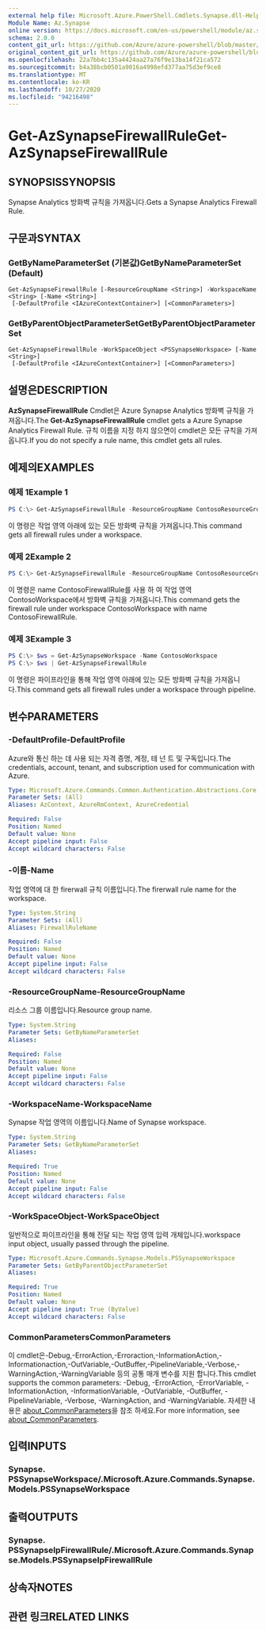 ```yaml
---
external help file: Microsoft.Azure.PowerShell.Cmdlets.Synapse.dll-Help.xml
Module Name: Az.Synapse
online version: https://docs.microsoft.com/en-us/powershell/module/az.synapse/get-azsynapsefirewallrule
schema: 2.0.0
content_git_url: https://github.com/Azure/azure-powershell/blob/master/src/Synapse/Synapse/help/Get-AzSynapseFirewallRule.md
original_content_git_url: https://github.com/Azure/azure-powershell/blob/master/src/Synapse/Synapse/help/Get-AzSynapseFirewallRule.md
ms.openlocfilehash: 22a7bb4c135a4424aa27a76f9e13ba14f21ca572
ms.sourcegitcommit: b4a38bcb0501a9016a4998efd377aa75d3ef9ce8
ms.translationtype: MT
ms.contentlocale: ko-KR
ms.lasthandoff: 10/27/2020
ms.locfileid: "94216498"
---
```

# <span data-ttu-id="9f2dc-101">Get-AzSynapseFirewallRule</span><span class="sxs-lookup"><span data-stu-id="9f2dc-101">Get-AzSynapseFirewallRule</span></span>

## <span data-ttu-id="9f2dc-102">SYNOPSIS</span><span class="sxs-lookup"><span data-stu-id="9f2dc-102">SYNOPSIS</span></span>
<span data-ttu-id="9f2dc-103">Synapse Analytics 방화벽 규칙을 가져옵니다.</span><span class="sxs-lookup"><span data-stu-id="9f2dc-103">Gets a Synapse Analytics Firewall Rule.</span></span>

## <span data-ttu-id="9f2dc-104">구문과</span><span class="sxs-lookup"><span data-stu-id="9f2dc-104">SYNTAX</span></span>

### <span data-ttu-id="9f2dc-105">GetByNameParameterSet (기본값)</span><span class="sxs-lookup"><span data-stu-id="9f2dc-105">GetByNameParameterSet (Default)</span></span>
```
Get-AzSynapseFirewallRule [-ResourceGroupName <String>] -WorkspaceName <String> [-Name <String>]
 [-DefaultProfile <IAzureContextContainer>] [<CommonParameters>]
```

### <span data-ttu-id="9f2dc-106">GetByParentObjectParameterSet</span><span class="sxs-lookup"><span data-stu-id="9f2dc-106">GetByParentObjectParameterSet</span></span>
```
Get-AzSynapseFirewallRule -WorkSpaceObject <PSSynapseWorkspace> [-Name <String>]
 [-DefaultProfile <IAzureContextContainer>] [<CommonParameters>]
```

## <span data-ttu-id="9f2dc-107">설명은</span><span class="sxs-lookup"><span data-stu-id="9f2dc-107">DESCRIPTION</span></span>
<span data-ttu-id="9f2dc-108">**AzSynapseFirewallRule** Cmdlet은 Azure Synapse Analytics 방화벽 규칙을 가져옵니다.</span><span class="sxs-lookup"><span data-stu-id="9f2dc-108">The **Get-AzSynapseFirewallRule** cmdlet gets a Azure Synapse Analytics Firewall Rule.</span></span>
<span data-ttu-id="9f2dc-109">규칙 이름을 지정 하지 않으면이 cmdlet은 모든 규칙을 가져옵니다.</span><span class="sxs-lookup"><span data-stu-id="9f2dc-109">If you do not specify a rule name, this cmdlet gets all rules.</span></span>

## <span data-ttu-id="9f2dc-110">예제의</span><span class="sxs-lookup"><span data-stu-id="9f2dc-110">EXAMPLES</span></span>

### <span data-ttu-id="9f2dc-111">예제 1</span><span class="sxs-lookup"><span data-stu-id="9f2dc-111">Example 1</span></span>
```powershell
PS C:\> Get-AzSynapseFirewallRule -ResourceGroupName ContosoResourceGroup -WorkspaceName ContosoWorkspace
```

<span data-ttu-id="9f2dc-112">이 명령은 작업 영역 아래에 있는 모든 방화벽 규칙을 가져옵니다.</span><span class="sxs-lookup"><span data-stu-id="9f2dc-112">This command gets all firewall rules under a workspace.</span></span>

### <span data-ttu-id="9f2dc-113">예제 2</span><span class="sxs-lookup"><span data-stu-id="9f2dc-113">Example 2</span></span>
```powershell
PS C:\> Get-AzSynapseFirewallRule -ResourceGroupName ContosoResourceGroup -WorkspaceName ContosoWorkspace -Name ContosoFirewallRule
```

<span data-ttu-id="9f2dc-114">이 명령은 name ContosoFirewallRule를 사용 하 여 작업 영역 ContosoWorkspace에서 방화벽 규칙을 가져옵니다.</span><span class="sxs-lookup"><span data-stu-id="9f2dc-114">This command gets the firewall rule under workspace ContosoWorkspace with name ContosoFirewallRule.</span></span>

### <span data-ttu-id="9f2dc-115">예제 3</span><span class="sxs-lookup"><span data-stu-id="9f2dc-115">Example 3</span></span>
```powershell
PS C:\> $ws = Get-AzSynapseWorkspace -Name ContosoWorkspace
PS C:\> $ws | Get-AzSynapseFirewallRule
```

<span data-ttu-id="9f2dc-116">이 명령은 파이프라인을 통해 작업 영역 아래에 있는 모든 방화벽 규칙을 가져옵니다.</span><span class="sxs-lookup"><span data-stu-id="9f2dc-116">This command gets all firewall rules under a workspace through pipeline.</span></span>

## <span data-ttu-id="9f2dc-117">변수</span><span class="sxs-lookup"><span data-stu-id="9f2dc-117">PARAMETERS</span></span>

### <span data-ttu-id="9f2dc-118">-DefaultProfile</span><span class="sxs-lookup"><span data-stu-id="9f2dc-118">-DefaultProfile</span></span>
<span data-ttu-id="9f2dc-119">Azure와 통신 하는 데 사용 되는 자격 증명, 계정, 테 넌 트 및 구독입니다.</span><span class="sxs-lookup"><span data-stu-id="9f2dc-119">The credentials, account, tenant, and subscription used for communication with Azure.</span></span>

```yaml
Type: Microsoft.Azure.Commands.Common.Authentication.Abstractions.Core.IAzureContextContainer
Parameter Sets: (All)
Aliases: AzContext, AzureRmContext, AzureCredential

Required: False
Position: Named
Default value: None
Accept pipeline input: False
Accept wildcard characters: False
```

### <span data-ttu-id="9f2dc-120">-이름</span><span class="sxs-lookup"><span data-stu-id="9f2dc-120">-Name</span></span>
<span data-ttu-id="9f2dc-121">작업 영역에 대 한 firerwall 규칙 이름입니다.</span><span class="sxs-lookup"><span data-stu-id="9f2dc-121">The firerwall rule name for the workspace.</span></span>

```yaml
Type: System.String
Parameter Sets: (All)
Aliases: FirewallRuleName

Required: False
Position: Named
Default value: None
Accept pipeline input: False
Accept wildcard characters: False
```

### <span data-ttu-id="9f2dc-122">-ResourceGroupName</span><span class="sxs-lookup"><span data-stu-id="9f2dc-122">-ResourceGroupName</span></span>
<span data-ttu-id="9f2dc-123">리소스 그룹 이름입니다.</span><span class="sxs-lookup"><span data-stu-id="9f2dc-123">Resource group name.</span></span>

```yaml
Type: System.String
Parameter Sets: GetByNameParameterSet
Aliases:

Required: False
Position: Named
Default value: None
Accept pipeline input: False
Accept wildcard characters: False
```

### <span data-ttu-id="9f2dc-124">-WorkspaceName</span><span class="sxs-lookup"><span data-stu-id="9f2dc-124">-WorkspaceName</span></span>
<span data-ttu-id="9f2dc-125">Synapse 작업 영역의 이름입니다.</span><span class="sxs-lookup"><span data-stu-id="9f2dc-125">Name of Synapse workspace.</span></span>

```yaml
Type: System.String
Parameter Sets: GetByNameParameterSet
Aliases:

Required: True
Position: Named
Default value: None
Accept pipeline input: False
Accept wildcard characters: False
```

### <span data-ttu-id="9f2dc-126">-WorkSpaceObject</span><span class="sxs-lookup"><span data-stu-id="9f2dc-126">-WorkSpaceObject</span></span>
<span data-ttu-id="9f2dc-127">일반적으로 파이프라인을 통해 전달 되는 작업 영역 입력 개체입니다.</span><span class="sxs-lookup"><span data-stu-id="9f2dc-127">workspace input object, usually passed through the pipeline.</span></span>

```yaml
Type: Microsoft.Azure.Commands.Synapse.Models.PSSynapseWorkspace
Parameter Sets: GetByParentObjectParameterSet
Aliases:

Required: True
Position: Named
Default value: None
Accept pipeline input: True (ByValue)
Accept wildcard characters: False
```

### <span data-ttu-id="9f2dc-128">CommonParameters</span><span class="sxs-lookup"><span data-stu-id="9f2dc-128">CommonParameters</span></span>
<span data-ttu-id="9f2dc-129">이 cmdlet은-Debug,-ErrorAction,-Erroraction,-InformationAction,-Informationaction,-OutVariable,-OutBuffer,-PipelineVariable,-Verbose,-WarningAction,-WarningVariable 등의 공통 매개 변수를 지원 합니다.</span><span class="sxs-lookup"><span data-stu-id="9f2dc-129">This cmdlet supports the common parameters: -Debug, -ErrorAction, -ErrorVariable, -InformationAction, -InformationVariable, -OutVariable, -OutBuffer, -PipelineVariable, -Verbose, -WarningAction, and -WarningVariable.</span></span> <span data-ttu-id="9f2dc-130">자세한 내용은 [about_CommonParameters](http://go.microsoft.com/fwlink/?LinkID=113216)을 참조 하세요.</span><span class="sxs-lookup"><span data-stu-id="9f2dc-130">For more information, see [about_CommonParameters](http://go.microsoft.com/fwlink/?LinkID=113216).</span></span>

## <span data-ttu-id="9f2dc-131">입력</span><span class="sxs-lookup"><span data-stu-id="9f2dc-131">INPUTS</span></span>

### <span data-ttu-id="9f2dc-132">Synapse. PSSynapseWorkspace/.</span><span class="sxs-lookup"><span data-stu-id="9f2dc-132">Microsoft.Azure.Commands.Synapse.Models.PSSynapseWorkspace</span></span>

## <span data-ttu-id="9f2dc-133">출력</span><span class="sxs-lookup"><span data-stu-id="9f2dc-133">OUTPUTS</span></span>

### <span data-ttu-id="9f2dc-134">Synapse. PSSynapseIpFirewallRule/.</span><span class="sxs-lookup"><span data-stu-id="9f2dc-134">Microsoft.Azure.Commands.Synapse.Models.PSSynapseIpFirewallRule</span></span>

## <span data-ttu-id="9f2dc-135">상속자</span><span class="sxs-lookup"><span data-stu-id="9f2dc-135">NOTES</span></span>

## <span data-ttu-id="9f2dc-136">관련 링크</span><span class="sxs-lookup"><span data-stu-id="9f2dc-136">RELATED LINKS</span></span>
